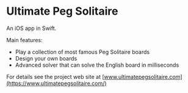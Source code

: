 # Ultimate Peg Solitaire
An iOS app in Swift.

Main features:

* Play a collection of most famous Peg Solitaire boards
* Design your own boards
* Advanced solver that can solve the English board in milliseconds

For details see the project web site at [www.ultimatepegsolitaire.com](https://www.ultimatepegsolitaire.com/)
